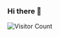 ### Hi there 👋

![Visitor Count](https://profile-counter.glitch.me/BryantDesigns/count.svg)
<img src='https://profile-counter.glitch.me/BryantDesigns/count.svg' alt='count views' style='visibility: hidden '/>

<!--
**BryantDesigns/BryantDesigns** is a ✨ _special_ ✨ repository because its `README.md` (this file) appears on your GitHub profile.

Here are some ideas to get you started:

- 🔭 I’m currently working on ...
- 🌱 I’m currently learning ...
- 👯 I’m looking to collaborate on ...
- 🤔 I’m looking for help with ...
- 💬 Ask me about ...
- 📫 How to reach me: ...
- 😄 Pronouns: ...
- ⚡ Fun fact: ...
-->

